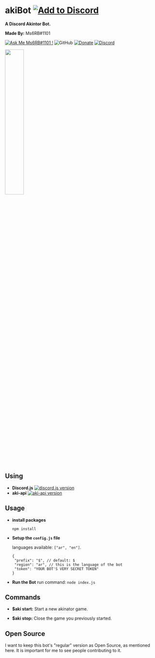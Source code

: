 

# akiBot [![Add to Discord](https://img.shields.io/badge/Add%20to-Discord-7289da.svg)](https://discordapp.com/oauth2/authorize?client_id=670402239218581514&scope=bot&permissions=85056)
**A Discord Akintor Bot.**

**Made By:** Ms6RB#1101



[![Ask Me Ms6RB#1101 !](https://img.shields.io/badge/Ask%20me-anything-1abc9c.svg)](https://discord.gg/EWku7Sx) ![GitHub](https://img.shields.io/github/license/ms6rb/akibot) [![Donate](https://img.shields.io/badge/Donate-PayPal-blue.svg)](https://www.paypal.me/qwdqwdqwd2201) [![Discord](https://discordapp.com/api/guilds/670390960483467277/widget.png?style=shield)](https://discord.gg/dVBKa7E)

<img width="35%" height="35%" src="https://imgur.com/dPyfnvO.png">


## Using
 * **Discord.js** 
  [![discord.js version](https://badge.fury.io/js/discord.js.svg)](https://www.npmjs.com/package/discord.js)
 * **aki-api** 
  [![aki-api version](https://badge.fury.io/js/aki-api.svg)](https://www.npmjs.com/package/aki-api)


## Usage
 * **install packages**
    ```
    npm install
    ```
  

 * **Setup the ``config.js`` file**
 
    languages available: `["ar", "en"]`.
    ```
    {
     "prefix": "$", // default: $
     "region": "ar", // this is the language of the bot
     "token": "YOUR BOT'S VERY SECRET TOKEN"
    }
    ```
  
  
 * **Run the Bot**
    run command: ``node index.js``
  
  
## Commands
  * **$aki start:** Start a new akinator game.
  
  * **$aki stop:** Close the game you previously started.


## Open Source
I want to keep this bot's "regular" version as Open Source, as mentioned here. It is important for me to see people contributing to it.
  
